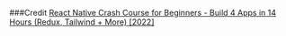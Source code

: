 ###Credit 
[React Native Crash Course for Beginners - Build 4 Apps in 14 Hours (Redux, Tailwind + More) [2022]
](https://www.youtube.com/watch?v=AkEnidfZnCU&t=10851s)